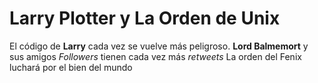 # Larry Plotter y La Orden de Unix

El código de **Larry** cada vez se vuelve más peligroso.
**Lord Balmemort** y sus amigos *Followers* tienen cada vez más *retweets*
La orden del Fenix luchará por el bien del mundo
